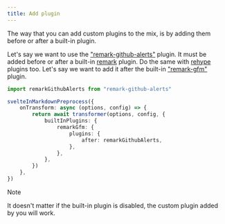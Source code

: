 ```yaml
---
title: Add plugin
---
```


The way that you can add custom plugins to the mix, is by adding them before or after a built-in plugin.

Let's say we want to use the ["remark-github-alerts"](https://github.com/hyoban/remark-github-alerts) plugin. It must be added before or after a built-in [remark](https://github.com/remarkjs/remark) plugin. Do the same with [rehype](https://github.com/rehypejs/rehype) plugins too. Let's say we want to add it after the built-in ["remark-gfm"](https://npmjs.com/package/remark-gfm) plugin.

```ts
import remarkGithubAlerts from "remark-github-alerts"

svelteInMarkdownPreprocess({
    onTransform: async (options, config) => {
        return await transformer(options, config, {
            builtInPlugins: {
                remarkGfm: {
                    plugins: {
                        after: remarkGithubAlerts,
                    },
                },
            },
        })
    },
})
```

> [!NOTE]
> It doesn't matter if the built-in plugin is disabled, the custom plugin added by you will work.
